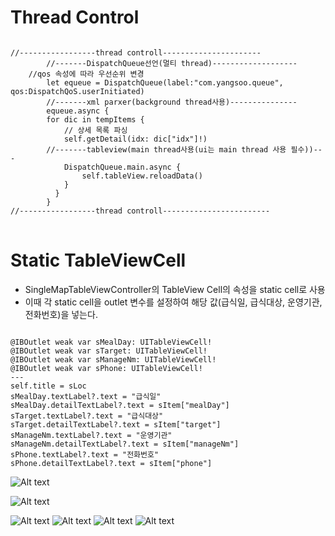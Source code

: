
# Thread Control
<pre><code>
//-----------------thread controll----------------------
        //-------DispatchQueue선언(멀티 thread)-------------------
	//qos 속성에 따라 우선순위 변경
        let equeue = DispatchQueue(label:"com.yangsoo.queue", qos:DispatchQoS.userInitiated)
        //-------xml parxer(background thread사용)---------------
        equeue.async {
		for dic in tempItems {
			// 상세 목록 파싱
			self.getDetail(idx: dic["idx"]!)
        //-------tableview(main thread사용(ui는 main thread 사용 필수))---
            DispatchQueue.main.async {
                self.tableView.reloadData()
            }
          }
        }
//-----------------thread controll------------------------
</code>
</pre>


# Static TableViewCell
* SingleMapTableViewController의 TableView Cell의 속성을 static cell로 사용
* 이때 각 static cell을 outlet 변수를 설정하여 해당 값(급식일, 급식대상, 운영기관, 전화번호)을 넣는다.
<pre><code>  
@IBOutlet weak var sMealDay: UITableViewCell!
@IBOutlet weak var sTarget: UITableViewCell!
@IBOutlet weak var sManageNm: UITableViewCell!
@IBOutlet weak var sPhone: UITableViewCell! 
---
self.title = sLoc
sMealDay.textLabel?.text = "급식일"
sMealDay.detailTextLabel?.text = sItem["mealDay"]
sTarget.textLabel?.text = "급식대상"
sTarget.detailTextLabel?.text = sItem["target"]
sManageNm.textLabel?.text = "운영기관"
sManageNm.detailTextLabel?.text = sItem["manageNm"]
sPhone.textLabel?.text = "전화번호"
sPhone.detailTextLabel?.text = sItem["phone"]
</code></pre>

![Alt text](https://jhkim3217.gitbooks.io/busan-open-data-app-dev/content/assets/static-cell-STB.png)

![Alt text](https://jhkim3217.gitbooks.io/busan-open-data-app-dev/content/assets/static_cell_att.png)

![Alt text](https://jhkim3217.gitbooks.io/busan-open-data-app-dev/content/assets/statci-cell01.jpg)
![Alt text](https://jhkim3217.gitbooks.io/busan-open-data-app-dev/content/assets/statci-cell02.jpg)
![Alt text](https://jhkim3217.gitbooks.io/busan-open-data-app-dev/content/assets/statci-cell03.jpg)
![Alt text](https://jhkim3217.gitbooks.io/busan-open-data-app-dev/content/assets/statci-cell04.jpg)
